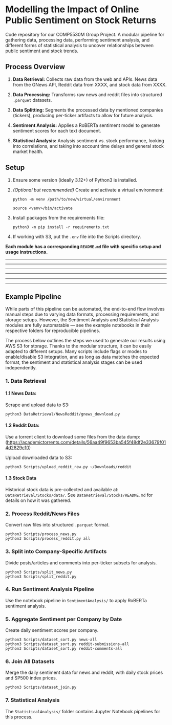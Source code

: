 # Modelling the Impact of Online Public Sentiment on Stock Returns
Code repository for our COMP5530M Group Project. A modular pipeline for gathering data, processing data, performing sentiment analysis, and different forms of statistical analysis to uncover relationships between public sentiment and stock trends.

## Process Overview

1. **Data Retrieval:** Collects raw data from the web and APIs. News data from the GNews API, Reddit data from XXXX, and stock data from XXXX.

2. **Data Processing:** Transforms raw news and reddit files into structured `.parquet` datasets.

3. **Data Splitting:** Segments the processed data by mentioned companies (tickers), producing per-ticker artifacts to allow for future analysis.

4. **Sentiment Analysis:** Applies a RoBERTa sentiment model to generate sentiment scores for each text document.

5. **Statistical Analysis:** Analysis sentiment vs. stock performance, looking into correlations, and taking into account time delays and general stock market health.


## Setup
1. Ensure some version (ideally 3.12+) of Python3 is installed.
2. *(Optional but recommended)* Create and activate a virtual environment:
    
    `python -m venv /path/to/new/virtual/environment`
    
    `source <venv>/bin/activate`

3. Install packages from the requirements file: 

    `python3 -m pip install -r requirements.txt`

4. If working with S3, put the `.env` file into the Scripts directory.

**Each module has a corresponding `README.md` file with specific setup and usage instructions.**

---
---
---
---
---
---
## Example Pipeline
While parts of this pipeline can be automated, the end-to-end flow involves manual steps due to varying data formats, processing requirements, and storage setups. However, the Sentiment Analysis and Statistical Analysis modules are fully automatable — see the example notebooks in their respective folders for reproducible pipelines.

The process below outlines the steps we used to generate our results using AWS S3 for storage. Thanks to the modular structure, it can be easily adapted to different setups. Many scripts include flags or modes to enable/disable S3 integration, and as long as data matches the expected format, the sentiment and statistical analysis stages can be used independently.

### 1. Data Retrieval

#### 1.1 News Data:
Scrape and upload data to S3:

`python3 DataRetrieval/NewsReddit/gnews_download.py`

#### 1.2 Reddit Data:
Use a torrent client to download some files from the data dump: (https://academictorrents.com/details/56aa49f9653ba545f48df2e33679f014d2829c10)

Upload downloaded data to S3:

`python3 Scripts/upload_reddit_raw.py ~/Downloads/reddit`

#### 1.3 Stock Data 
Historical stock data is pre-collected and available at: `DataRetrieval/Stocks/data/`. See `DataRetrieval/Stocks/README.md` for details on how it was gathered.

### 2. Process Reddit/News Files
Convert raw files into structured `.parquet` format.
```
python3 Scripts/process_news.py
python3 Scripts/process_reddit.py all
```
### 3. Split into Company-Specific Artifacts
Divide posts/articles and comments into per-ticker subsets for analysis.
```
python3 Scripts/split_news.py
python3 Scripts/split_reddit.py
```
### 4. Run Sentiment Analysis Pipeline
Use the notebook pipeline in `SentimentAnalysis/` to apply RoBERTa sentiment analysis.

### 5. Aggregate Sentiment per Company by Date
Create daily sentiment scores per company.
 ```
python3 Scripts/dataset_sort.py news-all
python3 Scripts/dataset_sort.py reddit-submissions-all
python3 Scripts/dataset_sort.py reddit-comments-all
 ```
### 6. Join All Datasets 
Merge the daily sentiment data for news and reddit, with daily stock prices and SP500 index prices.
```
python3 Scripts/dataset_join.py
```
### 7. Statistical Analysis
The `StatisticalAnalysis/` folder contains Jupyter Notebook pipelines for this process.